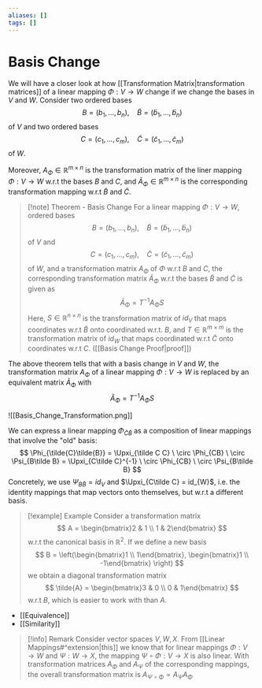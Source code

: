 ```yaml
---
aliases: []
tags: []
---
```


# Basis Change

We will have a closer look at how [[Transformation Matrix|transformation matrices]] of a linear mapping $\Phi : V \rightarrow W$ change if we change the bases in $V$ and $W$. Consider two ordered bases
$$
B = (b_{1},\dots,b_{n}), \ \ \ \ \tilde{B} = (\tilde{b}_{1}, \dots, \tilde{b}_{n})
$$
of $V$ and two ordered bases
$$
C = (c_{1},\dots,c_{m}), \ \ \ \ \tilde{C} = (\tilde{c}_{1}, \dots, \tilde{c}_{m})
$$
of $W$. 

Moreover, $A_{\Phi}\in \mathbb{R}^{m\times n}$  is the transformation matrix of the liner mapping $\Phi: V \rightarrow W$ w.r.t the bases $B$ and $C$, and $\tilde{A}_{\Phi}\in \mathbb{R}^{m\times n}$ is the corresponding transformation mapping w.r.t $\tilde{B}$ and $\tilde{C}$.

>[!note] Theorem - Basis Change
> For a linear mapping $\Phi: V\rightarrow W$, ordered bases
> $$
> B = (b_{1},\dots,b_{n}), \ \ \ \ \tilde{B} = (\tilde{b}_{1}, \dots, \tilde{b}_{n})
>$$
>of $V$ and
>$$
>C = (c_{1},\dots,c_{m}), \ \ \ \ \tilde{C} = (\tilde{c}_{1}, \dots, \tilde{c}_{m})
>$$
>of $W$, and a transformation matrix $A_{\Phi}$ of $\Phi$ w.r.t $B$ and $C$, the corresponding transformation matrix $\tilde{A}_{\Phi}$ w.r.t the bases $\tilde{B}$ and $\tilde{C}$ is given as
>$$
>\tilde{A}_{\Phi}= T^{-1}A_{\Phi}S
>$$
> Here, $S \in \mathbb{R}^{n\times n}$ is the transformation matrix of $id_{V}$ that maps coordinates w.r.t $\tilde{B}$ onto coordinated w.r.t. $B$, and $T \in \mathbb{R}^{m\times m}$ is the transformation matrix of $id_{W}$ that maps coordinated w.r.t $\tilde{C}$ onto coordinates w.r.t $C$. ([[Basis Change Proof|proof]])

The above theorem tells that with a basis change in $V$ and $W$, the transformation matrix $A_{\Phi}$ of a linear mapping $\Phi: V \rightarrow W$ is replaced by an equivalent matrix $\tilde{A}_{\Phi}$ with
$$
\tilde{A}_{\Phi}= T^{-1}A_{\Phi}S
$$

![[Basis_Change_Transformation.png]]

We can express a linear mapping $\Phi_{\tilde{C}\tilde{B}}$ as a composition of linear mappings that involve the "old" basis:
$$
\Phi_{\tilde{C}\tilde{B}} = \Upxi_{\tilde C C} \ \circ \Phi_{CB} \ \circ \Psi_{B\tilde B} = \Upxi_{C\tilde C}^{-1} \ \circ \Phi_{CB} \ \circ \Psi_{B\tilde B}
$$
Concretely, we use $\Psi_{B\tilde B} = id_{V}$ and $\Upxi_{C\tilde C} = id_{W}$, i.e. the identity mappings that map vectors onto themselves, but w.r.t a different basis. 

>[!example]  Example
>Consider a transformation matrix
>$$
>A = \begin{bmatrix}2 & 1 \\ 1 & 2\end{bmatrix}
>$$
>w.r.t the canonical basis in $\mathbb{R}^2$. If we define a new basis
>$$
>B = \left(\begin{bmatrix}1 \\ 1\end{bmatrix}, \begin{bmatrix}1 \\ -1\end{bmatrix} \right)
>$$
>we obtain a diagonal transformation matrix
>$$
>\tilde{A} = \begin{bmatrix}3 & 0 \\ 0 & 1\end{bmatrix}
>$$
>w.r.t $B$, which is easier to work with than $A$.

- [[Equivalence]]
- [[Similarity]]

>[!info] Remark
>Consider vector spaces $V,W,X$. From [[Linear Mappings#^extension|this]] we know that for linear mappings $\Phi: V \rightarrow W$ and $\Psi: W \rightarrow X$, the mapping $\Psi \circ \Phi: V \rightarrow X$ is also linear. With transformation matrices $A_\Phi$ and $A_{\Psi}$ of the corresponding mappings, the overall transformation matrix is $A_{\Psi\circ\Phi} = A_{\Psi}A_{\Phi}$
>

